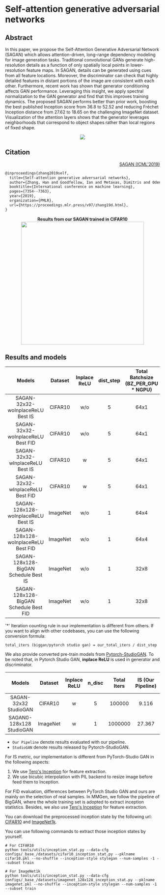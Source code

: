 # Self-attention generative adversarial networks

## Abstract

In this paper, we propose the Self-Attention Generative Adversarial Network (SAGAN) which allows attention-driven, long-range dependency modeling for image generation tasks. Traditional convolutional GANs generate high-resolution details as a function of only spatially local points in lower-resolution feature maps. In SAGAN, details can be generated using cues from all feature locations. Moreover, the discriminator can check that highly detailed features in distant portions of the image are consistent with each other. Furthermore, recent work has shown that generator conditioning affects GAN performance. Leveraging this insight, we apply spectral normalization to the GAN generator and find that this improves training dynamics. The proposed SAGAN performs better than prior work, boosting the best published Inception score from 36.8 to 52.52 and reducing Fréchet Inception distance from 27.62 to 18.65 on the challenging ImageNet dataset. Visualization of the attention layers shows that the generator leverages neighborhoods that correspond to object shapes rather than local regions of fixed shape.

<!-- [IMAGE] -->
<div align=center>
<img src="https://user-images.githubusercontent.com/28132635/143054130-8cc1d9b7-df13-4fdb-8dbf-af4b2c15ed28.JPG"/>
</div>

## Citation

<!-- [ALGORITHM] -->

<summary align="right"><a href="https://proceedings.mlr.press/v97/zhang19d.html">SAGAN (ICML'2019)</a></summary>

```latex
@inproceedings{zhang2019self,
  title={Self-attention generative adversarial networks},
  author={Zhang, Han and Goodfellow, Ian and Metaxas, Dimitris and Odena, Augustus},
  booktitle={International conference on machine learning},
  pages={7354--7363},
  year={2019},
  organization={PMLR},
  url={https://proceedings.mlr.press/v97/zhang19d.html},
}
```

<div align="center">
  <b> Results from our SAGAN trained in CIFAR10</b>
  <br/>
  <img src="https://user-images.githubusercontent.com/28132635/127619657-67f2e62d-52e4-43d2-931f-6d0e6e019813.png" width="400"/>
</div>

## Results and models

|                 Models                 | Dataset  | Inplace ReLU | dist_step | Total Batchsize (BZ_PER_GPU \* NGPU) | Total Iters* |  Iter  |   IS    |   FID   |                                                                              Config                                                                              |                                                                            Download                                                                             |                                                                               Log                                                                               |
|:--------------------------------------:|:--------:|:------------:|:---------:|:------------------------------------:|:------------:|:------:|:-------:|:-------:|:----------------------------------------------------------------------------------------------------------------------------------------------------------------:|:---------------------------------------------------------------------------------------------------------------------------------------------------------------:|:---------------------------------------------------------------------------------------------------------------------------------------------------------------:|
|   SAGAN-32x32-woInplaceReLU Best IS    | CIFAR10  |     w/o      |     5     |                 64x1                 |    500000    | 400000 | 9.3217  | 10.5030 |              [config](https://github.com/open-mmlab/mmgeneration/tree/master/configs/sagan/sagan_32_woReLUinplace_lr-2e-4_ndisc5_cifar10_b64x1.py)               |        [model](https://download.openmmlab.com/mmgen/sagan/sagan_cifar10_32_lr2e-4_ndisc5_b64x1_woReUinplace_is-iter400000_20210730_125743-4008a9ca.pth)         |       [Log](https://download.openmmlab.com/mmgen/sagan/sagan_cifar10_32_lr2e-4_ndisc5_b64x1_woReUinplace_20210730_125449_fid-d50568a4_is-04008a9ca.json)        |
|   SAGAN-32x32-woInplaceReLU Best FID   | CIFAR10  |     w/o      |     5     |                 64x1                 |    500000    | 480000 | 9.3174  | 9.4252  |              [config](https://github.com/open-mmlab/mmgeneration/tree/master/configs/sagan/sagan_32_woReLUinplace_lr-2e-4_ndisc5_cifar10_b64x1.py)               |        [model](https://download.openmmlab.com/mmgen/sagan/sagan_cifar10_32_lr2e-4_ndisc5_b64x1_woReUinplace_fid-iter480000_20210730_125449-d50568a4.pth)        |       [Log](https://download.openmmlab.com/mmgen/sagan/sagan_cifar10_32_lr2e-4_ndisc5_b64x1_woReUinplace_20210730_125449_fid-d50568a4_is-04008a9ca.json)        |
|    SAGAN-32x32-wInplaceReLU Best IS    | CIFAR10  |      w       |     5     |                 64x1                 |    500000    | 380000 | 9.2286  | 11.7760 |               [config](https://github.com/open-mmlab/mmgeneration/tree/master/configs/sagan/sagan_32_wReLUinplace_lr-2e-4_ndisc5_cifar10_b64x1.py)               |        [model](https://download.openmmlab.com/mmgen/sagan/sagan_cifar10_32_lr2e-4_ndisc5_b64x1_wReLUinplace_is-iter380000_20210730_124937-c77b4d25.pth)         |        [Log](https://download.openmmlab.com/mmgen/sagan/sagan_cifar10_32_lr2e-4_ndisc5_b64x1_wReLUinplace_20210730_125155_fid-cbefb354_is-c77b4d25.json)        |
|   SAGAN-32x32-wInplaceReLU Best FID    | CIFAR10  |      w       |     5     |                 64x1                 |    500000    | 460000 | 9.2061  | 10.7781 |               [config](https://github.com/open-mmlab/mmgeneration/tree/master/configs/sagan/sagan_32_wReLUinplace_lr-2e-4_ndisc5_cifar10_b64x1.py)               |        [model](https://download.openmmlab.com/mmgen/sagan/sagan_cifar10_32_lr2e-4_ndisc5_b64x1_wReLUinplace_fid-iter460000_20210730_125155-cbefb354.pth)        |        [Log](https://download.openmmlab.com/mmgen/sagan/sagan_cifar10_32_lr2e-4_ndisc5_b64x1_wReLUinplace_20210730_125155_fid-cbefb354_is-c77b4d25.json)        |
|  SAGAN-128x128-woInplaceReLU Best IS   | ImageNet |     w/o      |     1     |                 64x4                 |   1000000    | 980000 | 31.5938 | 36.7712 |       [config](https://github.com/open-mmlab/mmgeneration/tree/master/configs/sagan/sagan_128_woReLUinplace_Glr-1e-4_Dlr-4e-4_ndisc1_imagenet1k_b64x4.py)        | [model](https://download.openmmlab.com/mmgen/sagan/sagan_imagenet1k_128_Glr1e-4_Dlr4e-4_ndisc1_b32x4_woReLUinplace_is-iter980000_20210730_163140-cfbebfc6.pth)  | [Log](https://download.openmmlab.com/mmgen/sagan/sagan_imagenet1k_128_Glr1e-4_Dlr4e-4_ndisc1_b32x4_woReLUinplace_20210730_163431_fid-d7916963_is-cfbebfc6.json) |
|  SAGAN-128x128-woInplaceReLU Best FID  | ImageNet |     w/o      |     1     |                 64x4                 |   1000000    | 950000 | 28.4936 | 34.7838 |       [config](https://github.com/open-mmlab/mmgeneration/tree/master/configs/sagan/sagan_128_woReLUinplace_Glr-1e-4_Dlr-4e-4_ndisc1_imagenet1k_b64x4.py)        | [model](https://download.openmmlab.com/mmgen/sagan/sagan_imagenet1k_128_Glr1e-4_Dlr4e-4_ndisc1_b32x4_woReLUinplace_fid-iter950000_20210730_163431-d7916963.pth) | [Log](https://download.openmmlab.com/mmgen/sagan/sagan_imagenet1k_128_Glr1e-4_Dlr4e-4_ndisc1_b32x4_woReLUinplace_20210730_163431_fid-d7916963_is-cfbebfc6.json) |
| SAGAN-128x128-BigGAN Schedule Best IS  | ImageNet |     w/o      |     1     |                 32x8                 |   1000000    | 826000 | 69.5350 | 12.8295 | [config](https://github.com/open-mmlab/mmgeneration/tree/master/configs/sagan/sagan_128_woReLUinplace_noaug_bigGAN_Glr-1e-4_Dlr-4e-4_ndisc1_imagenet1k_b32x8.py)  | [model](https://download.openmmlab.com/mmgen/sagan/sagan_128_woReLUinplace_noaug_bigGAN_imagenet1k_b32x8_Glr1e-4_Dlr-4e-4_ndisc1_20210818_210232-3f5686af.pth)  |  [Log](https://download.openmmlab.com/mmgen/sagan/sagan_128_woReLUinplace_noaug_bigGAN_imagenet1k_b32x8_Glr1e-4_Dlr-4e-4_ndisc1_20210818_210232-3f5686af.json)  |
| SAGAN-128x128-BigGAN Schedule Best FID | ImageNet |     w/o      |     1     |                 32x8                 |   1000000    | 826000 | 69.5350 | 12.8295 | [config](https://github.com/open-mmlab/mmgeneration/tree/master/configs/sagan/sagan_128_woReLUinplace_noaug_bigGAN_Glr-1e-4_Dlr-4e-4_ndisc1_imagenet1k_b32x8.py) | [model](https://download.openmmlab.com/mmgen/sagan/sagan_128_woReLUinplace_noaug_bigGAN_imagenet1k_b32x8_Glr1e-4_Dlr-4e-4_ndisc1_20210818_210232-3f5686af.pth)  |  [Log](https://download.openmmlab.com/mmgen/sagan/sagan_128_woReLUinplace_noaug_bigGAN_imagenet1k_b32x8_Glr1e-4_Dlr-4e-4_ndisc1_20210818_210232-3f5686af.json)  |

'\*' Iteration counting rule in our implementation is different from others. If you want to align with other codebases, you can use the following conversion formula:
```
total_iters (biggan/pytorch studio gan) = our_total_iters / dist_step
```

We also provide converted pre-train models from [Pytorch-StudioGAN](https://github.com/POSTECH-CVLab/PyTorch-StudioGAN).
To be noted that, in Pytorch Studio GAN, **inplace ReLU** is used in generator and discriminator.


|          Models          | Dataset  | Inplace ReLU | n_disc | Total Iters | IS (Our Pipeline) | FID (Our Pipeline) | IS (StudioGAN) | FID (StudioGAN) |                                                 Config                                                  |                                                         Download                                                         |                              Original Download link                               |
|:------------------------:|:--------:|:------------:|:------:|:-----------:|:-----------------:|:------------------:|:--------------:|:---------------:|:-------------------------------------------------------------------------------------------------------:|:------------------------------------------------------------------------------------------------------------------------:|:---------------------------------------------------------------------------------:|
|  SAGAN-32x32 StudioGAN   | CIFAR10  |      w       |   5    |   100000    |       9.116       |      10.2011       |     8.680      |     14.009      |  [Config](https://github.com/open-mmlab/mmgeneration/blob/master/configs/_base_/models/sagan_32x32.py)  |   [model](https://download.openmmlab.com/mmgen/sagan/sagan_32_cifar10_convert-studio-rgb_20210730_153321-080da7e2.pth)   | [model](https://drive.google.com/drive/folders/1FA8hcz4MB8-hgTwLuDA0ZUfr8slud5P_) |
| SAGAN0-128x128 StudioGAN | ImageNet |      w       |   1    |   1000000   |      27.367       |      40.1162       |     29.848     |     34.726      | [Config](https://github.com/open-mmlab/mmgeneration/blob/master/configs/_base_/models/sagan_128x128.py) | [model](https://download.openmmlab.com/mmgen/sagan/sagan_128_imagenet1k_convert-studio-rgb_20210730_153357-eddb0d1d.pth) | [model](https://drive.google.com/drive/folders/1ZYaqeeumDgxOPDhRR5QLeLFIpgBJ9S6B) |



* `Our Pipeline` denote results evaluated with our pipeline.
* `StudioGAN` denote results released by Pytorch-StudioGAN.

For IS metric, our implementation is different from PyTorch-Studio GAN in the following aspects:
1. We use [Tero's Inception](https://nvlabs-fi-cdn.nvidia.com/stylegan2-ada-pytorch/pretrained/metrics/inception-2015-12-05.pt) for feature extraction.
2. We use bicubic interpolation with PIL backend to resize image before feed them to Inception.

For FID evaluation, differences between PyTorch Studio GAN and ours are mainly on the selection of real samples. In MMGen, we follow the pipeline of BigGAN, where the whole training set is adopted to extract inception statistics. Besides, we also use [Tero's Inception](https://nvlabs-fi-cdn.nvidia.com/stylegan2-ada-pytorch/pretrained/metrics/inception-2015-12-05.pt) for feature extraction.

You can download the preprocessed inception state by the following url: [CIFAR10](https://download.openmmlab.com/mmgen/evaluation/fid_inception_pkl/cifar10.pkl) and [ImageNet1k](https://download.openmmlab.com/mmgen/evaluation/fid_inception_pkl/imagenet.pkl).

You can use following commands to extract those inception states by yourself.
```
# For CIFAR10
python tools/utils/inception_stat.py --data-cfg configs/_base_/datasets/cifar10_inception_stat.py --pklname cifar10.pkl --no-shuffle --inception-style stylegan --num-samples -1 --subset train

# For ImageNet1k
python tools/utils/inception_stat.py --data-cfg configs/_base_/datasets/imagenet_128x128_inception_stat.py --pklname imagenet.pkl --no-shuffle --inception-style stylegan --num-samples -1 --subset train
```
